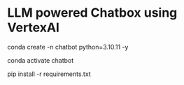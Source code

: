 # LLM powered Chatbox using VertexAI

conda create -n chatbot python=3.10.11 -y


conda activate chatbot


pip install -r requirements.txt